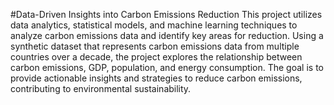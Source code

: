 #Data-Driven Insights into Carbon Emissions Reduction
This project utilizes data analytics, statistical models, and machine learning techniques to analyze carbon emissions data and identify key areas for reduction. Using a synthetic dataset that represents carbon emissions data from multiple countries over a decade, the project explores the relationship between carbon emissions, GDP, population, and energy consumption. The goal is to provide actionable insights and strategies to reduce carbon emissions, contributing to environmental sustainability.
